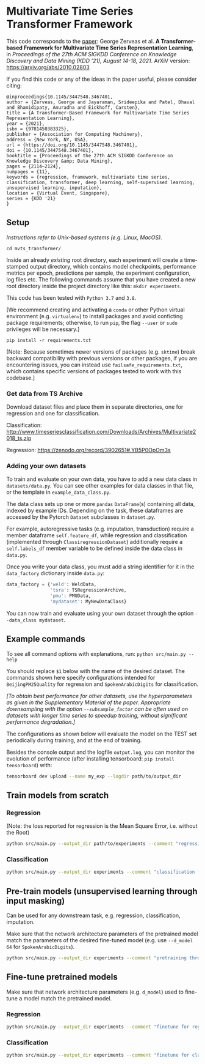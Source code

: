 # Multivariate Time Series Transformer Framework

This code corresponds to the [paper](https://dl.acm.org/doi/10.1145/3447548.3467401): George Zerveas et al. **A Transformer-based Framework for Multivariate Time Series Representation Learning**, in _Proceedings of the 27th ACM SIGKDD Conference on Knowledge Discovery and Data Mining (KDD '21), August 14-18, 2021_.
ArXiV version: https://arxiv.org/abs/2010.02803

If you find this code or any of the ideas in the paper useful, please consider citing:
```buildoutcfg
@inproceedings{10.1145/3447548.3467401,
author = {Zerveas, George and Jayaraman, Srideepika and Patel, Dhaval and Bhamidipaty, Anuradha and Eickhoff, Carsten},
title = {A Transformer-Based Framework for Multivariate Time Series Representation Learning},
year = {2021},
isbn = {9781450383325},
publisher = {Association for Computing Machinery},
address = {New York, NY, USA},
url = {https://doi.org/10.1145/3447548.3467401},
doi = {10.1145/3447548.3467401},
booktitle = {Proceedings of the 27th ACM SIGKDD Conference on Knowledge Discovery &amp; Data Mining},
pages = {2114–2124},
numpages = {11},
keywords = {regression, framework, multivariate time series, classification, transformer, deep learning, self-supervised learning, unsupervised learning, imputation},
location = {Virtual Event, Singapore},
series = {KDD '21}
}
```

## Setup

_Instructions refer to Unix-based systems (e.g. Linux, MacOS)._

`cd mvts_transformer/`

Inside an already *existing* root directory, each experiment will create a time-stamped output directory, which contains
model checkpoints, performance metrics per epoch, predictions per sample, the experiment configuration, log files etc.
The following commands assume that you have created a new root directory inside the project directory like this: 
`mkdir experiments`.

This code has been tested with `Python 3.7` and `3.8`.

[We recommend creating and activating a `conda` or other Python virtual environment (e.g. `virtualenv`) to 
install packages and avoid conficting package requirements; otherwise, to run `pip`, the flag `--user` or `sudo` privileges will be necessary.]

`pip install -r requirements.txt`

[Note: Because sometimes newer versions of packages (e.g. `sktime`) break backward compatibility with previous versions or other packages, 
if you are encountering issues, you can instead use `failsafe_requirements.txt`, which contains specific versions 
of packages tested to work with this codebase.] 

### Get data from TS Archive

Download dataset files and place them in separate directories, one for regression and one for classification.

Classification: http://www.timeseriesclassification.com/Downloads/Archives/Multivariate2018_ts.zip

Regression: https://zenodo.org/record/3902651#.YB5P0OpOm3s

### Adding your own datasets

To train and evaluate on your own data, you have to add a new data class in `datasets/data.py`.
You can see other examples for data classes in that file, or the template in `example_data_class.py`.

The data class sets up one or more `pandas` `DataFrame`(s) containing all data, indexed by example IDs.
Depending on the task, these dataframes are accessed by the Pytorch `Dataset` subclasses in `dataset.py`.

For example, autoregressive tasks (e.g. imputation, transduction) require a member dataframe `self.feature_df`, 
while regression and classification (implemented through `ClassiregressionDataset`) additionally require a `self.labels_df` member
variable to be defined inside the data class in `data.py`.

Once you write your data class, you must add a string identifier for it in the `data_factory` dictionary inside `data.py`:
```python
data_factory = {'weld': WeldData,
                'tsra': TSRegressionArchive,
                'pmu': PMUData,
                'mydataset': MyNewDataClass}
```

You can now train and evaluate using your own dataset through the option `--data_class mydataset`.

## Example commands

To see all command options with explanations, run: `python src/main.py --help`

You should replace `$1` below with the name of the desired dataset.
The commands shown here specify configurations intended for `BeijingPM25Quality` for regression and `SpokenArabicDigits` for classification.

_[To obtain best performance for other datasets, use the hyperparameters as given in the Supplementary Material of the paper.
Appropriate downsampling with the option `--subsample_factor` can be often used on datasets with longer time series to speedup training, without significant
performance degradation.]_

The configurations as shown below will evaluate the model on the TEST set periodically during training, and at the end of training.

Besides the console output  and the logfile `output.log`, you can monitor the evolution of performance (after installing tensorboard: `pip install tensorboard`) with:
```bash
tensorboard dev upload --name my_exp --logdir path/to/output_dir
```

## Train models from scratch


### Regression

(Note: the loss reported for regression is the Mean Square Error, i.e. without the Root)

```bash
python src/main.py --output_dir path/to/experiments --comment "regression from Scratch" --name $1_fromScratch_Regression --records_file Regression_records.xls --data_dir path/to/Datasets/Regression/$1/ --data_class tsra --pattern TRAIN --val_pattern TEST --epochs 100 --lr 0.001 --optimizer RAdam  --pos_encoding learnable --task regression
```

### Classification

```bash
python src/main.py --output_dir experiments --comment "classification from Scratch" --name $1_fromScratch --records_file Classification_records.xls --data_dir path/to/Datasets/Classification/$1/ --data_class tsra --pattern TRAIN --val_pattern TEST --epochs 400 --lr 0.001 --optimizer RAdam  --pos_encoding learnable  --task classification  --key_metric accuracy
```

## Pre-train models (unsupervised learning through input masking)

Can be used for any downstream task, e.g. regression, classification, imputation.

Make sure that the network architecture parameters of the pretrained model match the parameters of the desired fine-tuned model (e.g. use `--d_model 64` for `SpokenArabicDigits`).

```bash
python src/main.py --output_dir experiments --comment "pretraining through imputation" --name $1_pretrained --records_file Imputation_records.xls --data_dir /path/to/$1/ --data_class tsra --pattern TRAIN --val_ratio 0.2 --epochs 700 --lr 0.001 --optimizer RAdam --batch_size 32 --pos_encoding learnable --d_model 128
```

## Fine-tune pretrained models

Make sure that network architecture parameters (e.g. `d_model`) used to fine-tune a model match the pretrained model.

### Regression
```bash
python src/main.py --output_dir experiments --comment "finetune for regression" --name BeijingPM25Quality_finetuned --records_file Regression_records.xls --data_dir /path/to/Datasets/Regression/BeijingPM25Quality/ --data_class tsra --pattern TRAIN --val_pattern TEST  --epochs 200 --lr 0.001 --optimizer RAdam --pos_encoding learnable --d_model 128 --load_model path/to/BeijingPM25Quality_pretrained/checkpoints/model_best.pth --task regression --change_output --batch_size 128
```

### Classification
```bash
python src/main.py --output_dir experiments --comment "finetune for classification" --name SpokenArabicDigits_finetuned --records_file Classification_records.xls --data_dir /path/to/Datasets/Classification/SpokenArabicDigits/ --data_class tsra --pattern TRAIN --val_pattern TEST --epochs 100 --lr 0.001 --optimizer RAdam --batch_size 128 --pos_encoding learnable --d_model 64 --load_model path/to/SpokenArabicDigits_pretrained/checkpoints/model_best.pth --task classification --change_output --key_metric accuracy
```

